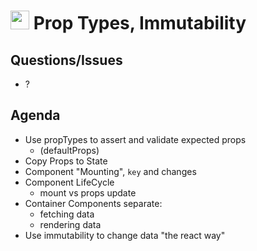 <img src="https://cloud.githubusercontent.com/assets/478864/22186847/68223ce6-e0b1-11e6-8a62-0e3edc96725e.png" width=30> Prop Types, Immutability
===

## Questions/Issues

* ?

## Agenda

* Use propTypes to assert and validate expected props
    * (defaultProps)
* Copy Props to State
* Component "Mounting", `key` and changes
* Component LifeCycle
    * mount vs props update
* Container Components separate:
    * fetching data
    * rendering data
* Use immutability to change data "the react way"


